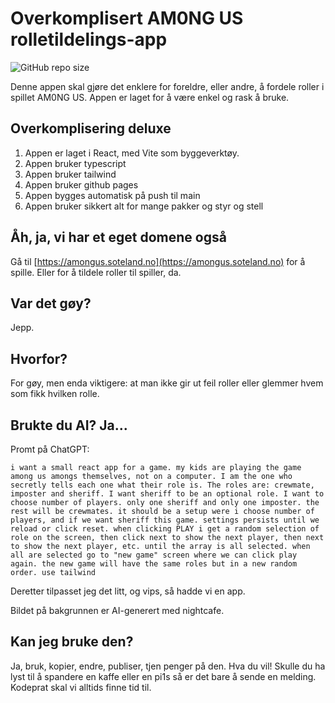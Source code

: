 # Overkomplisert AM0NG US rolletildelings-app

![GitHub repo size](https://img.shields.io/github/repo-size/soteland/amongus)

Denne appen skal gjøre det enklere for foreldre, eller andre, å fordele roller i spillet AM0NG US. Appen er laget for å være enkel og rask å bruke.

## Overkomplisering deluxe

1. Appen er laget i React, med Vite som byggeverktøy.
2. Appen bruker typescript
3. Appen bruker tailwind
4. Appen bruker github pages
5. Appen bygges automatisk på push til main
6. Appen bruker sikkert alt for mange pakker og styr og stell

## Åh, ja, vi har et eget domene også

Gå til [https://amongus.soteland.no](https://amongus.soteland.no) for å spille. Eller for å tildele roller til spiller, da.

## Var det gøy?

Jepp.

## Hvorfor?

For gøy, men enda viktigere: at man ikke gir ut feil roller eller glemmer hvem som fikk hvilken rolle.

## Brukte du AI? Ja...

Promt på ChatGPT:

```
i want a small react app for a game. my kids are playing the game among us amongs themselves, not on a computer. I am the one who secretly tells each one what their role is. The roles are: crewmate, imposter and sheriff. I want sheriff to be an optional role. I want to choose number of players. only one sheriff and only one imposter. the rest will be crewmates. it should be a setup were i choose number of players, and if we want sheriff this game. settings persists until we reload or click reset. when clicking PLAY i get a random selection of role on the screen, then click next to show the next player, then next to show the next player, etc. until the array is all selected. when all are selected go to "new game" screen where we can click play again. the new game will have the same roles but in a new random order. use tailwind
``` 
Deretter tilpasset jeg det litt, og vips, så hadde vi en app. 

Bildet på bakgrunnen er AI-generert med nightcafe.

## Kan jeg bruke den? 
Ja, bruk, kopier, endre, publiser, tjen penger på den. Hva du vil! Skulle du ha lyst til å spandere en kaffe eller en pi1s så er det bare å sende en melding. Kodeprat skal vi alltids finne tid til.

